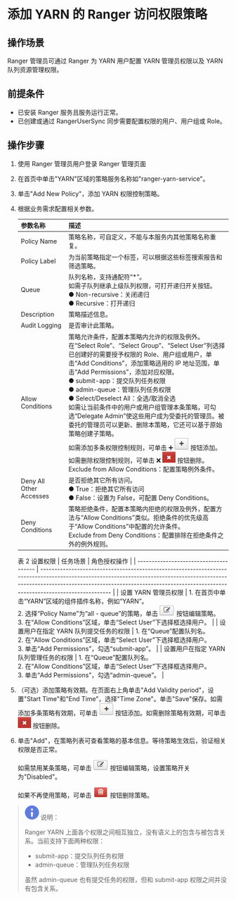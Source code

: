 # 添加 YARN 的 Ranger 访问权限策略

## 操作场景

Ranger 管理员可通过 Ranger 为 YARN 用户配置 YARN 管理员权限以及 YARN
队列资源管理权限。

## 前提条件

- 已安装 Ranger 服务且服务运行正常。
- 已创建或通过 RangerUserSync 同步需要配置权限的用户、用户组或 Role。

## 操作步骤

1. 使用 Ranger 管理员用户登录 Ranger 管理页面

2. 在首页中单击"YARN"区域的策略服务名称如"ranger-yarn-service"。

3. 单击"Add New Policy"，添加 YARN 权限控制策略。

4. 根据业务需求配置相关参数。

   | 参数名称                | 描述                                                                                                                                                                                                                                                                                                                                                                                                                                                                                                                                                                                                                                                                                                                                                                                                          |
   | ----------------------- | ------------------------------------------------------------------------------------------------------------------------------------------------------------------------------------------------------------------------------------------------------------------------------------------------------------------------------------------------------------------------------------------------------------------------------------------------------------------------------------------------------------------------------------------------------------------------------------------------------------------------------------------------------------------------------------------------------------------------------------------------------------------------------------------------------------- |
   | Policy Name             | 策略名称，可自定义，不能与本服务内其他策略名称重复。                                                                                                                                                                                                                                                                                                                                                                                                                                                                                                                                                                                                                                                                                                                                                          |
   | Policy Label            | 为当前策略指定一个标签，可以根据这些标签搜索报告和筛选策略。                                                                                                                                                                                                                                                                                                                                                                                                                                                                                                                                                                                                                                                                                                                                                  |
   | Queue                   | 队列名称，支持通配符“\*”。<br/>如需子队列继承上级队列权限，可打开递归开关按钮。<br/>● Non-recursive：关闭递归 <br/>● Recursive：打开递归                                                                                                                                                                                                                                                                                                                                                                                                                                                                                                                                                                                                                                                                      |
   | Description             | 策略描述信息。                                                                                                                                                                                                                                                                                                                                                                                                                                                                                                                                                                                                                                                                                                                                                                                                |
   | Audit Logging           | 是否审计此策略。                                                                                                                                                                                                                                                                                                                                                                                                                                                                                                                                                                                                                                                                                                                                                                                              |
   | Allow Conditions        | 策略允许条件，配置本策略内允许的权限及例外。<br/>在“Select Role”、“Select Group”、“Select User”列选择已创建好的需要授予权限的 Role、用户组或用户，单击“Add Conditions”，添加策略适用的 IP 地址范围，单击“Add Permissions”，添加对应权限。<br/>● submit-app：提交队列任务权限<br/>● admin-queue：管理队列任务权限<br/>● Select/Deselect All：全选/取消全选<br/>如需让当前条件中的用户或用户组管理本条策略，可勾选“Delegate Admin”使这些用户成为受委托的管理员。被委托的管理员可以更新、删除本策略，它还可以基于原始策略创建子策略。<br/>如需添加多条权限控制规则，可单击 ➕ ![img](assets/be66f4ad611209b10b8e90a03800879b5658f1d6.png) 按钮添加。如需删除权限控制规则，可单击 ❌ ![img](assets/2997bbe39865ff5d241003e1a9d108851c43235e.png) 按钮删除。<br/>Exclude from Allow Conditions：配置策略例外条件。 |
   | Deny All Other Accesses | 是否拒绝其它所有访问。<br/>● True：拒绝其它所有访问 <br/>● False：设置为 False，可配置 Deny Conditions。                                                                                                                                                                                                                                                                                                                                                                                                                                                                                                                                                                                                                                                                                                      |
   | Deny Conditions         | 策略拒绝条件，配置本策略内拒绝的权限及例外，配置方法与“Allow Conditions”类似。拒绝条件的优先级高于“Allow Conditions”中配置的允许条件。<br/>Exclude from Deny Conditions：配置排除在拒绝条件之外的例外规则。                                                                                                                                                                                                                                                                                                                                                                                                                                                                                                                                                                                                   |

   表 2 设置权限
   | 任务场景 | 角色授权操作 |
   | -------------------------------------- | ------------------------------------------------------------------------------------------------------------------------------------------------------------------------------------------------------------------------------------------------------- |
   | 设置 YARN 管理员权限 | 1. 在首页中单击“YARN”区域的组件插件名称，例如“YARN”。<br/>2. 选择“Policy Name”为“all - queue”的策略，单击 ![img](assets/1ee0cecc21631a47e6148dcb98c5f54c910329ce.png) 按钮编辑策略。<br/>3. 在“Allow Conditions”区域，单击“Select User”下选择框选择用户。 |
   | 设置用户在指定 YARN 队列提交任务的权限 | 1. 在“Queue”配置队列名。<br/>2. 在“Allow Conditions”区域，单击“Select User”下选择框选择用户。<br/>3. 单击“Add Permissions”，勾选“submit-app”。 |
   | 设置用户在指定 YARN 队列管理任务的权限 | 1. 在“Queue”配置队列名。<br/>2. 在“Allow Conditions”区域，单击“Select User”下选择框选择用户。<br/>3. 单击“Add Permissions”，勾选“admin-queue”。 |

5. （可选）添加策略有效期。在页面右上角单击"Add Validity period"，设置"Start Time"和"End Time"，选择"Time Zone"。单击"Save"保存。如需添加多条策略有效期，可单击 ![img](assets/be66f4ad611209b10b8e90a03800879b5658f1d6.png) 按钮添加。如需删除策略有效期，可单击 ![img](assets/2997bbe39865ff5d241003e1a9d108851c43235e.png) 按钮删除。

6. 单击"Add"，在策略列表可查看策略的基本信息。等待策略生效后，验证相关权限是否正常。

   如需禁用某条策略，可单击 ![img](assets/1ee0cecc21631a47e6148dcb98c5f54c910329ce.png) 按钮编辑策略，设置策略开关为"Disabled"。

   如果不再使用策略，可单击 ![img](assets/d3bbfd38a31e452ffc2ba1f565fb09cfb36dd2a2.png) 按钮删除策略。

> ![img](assets/fab5dd60da1c00fb30ec31af2c0245b3ba08b6a7.svg) 说明：
>
> Ranger
> YARN 上面各个权限之间相互独立，没有语义上的包含与被包含关系。当前支持下面两种权限：
>
> - submit-app：提交队列任务权限
> - admin-queue：管理队列任务权限
>
> 虽然 admin-queue 也有提交任务的权限，但和 submit-app 权限之间并没有包含关系。
